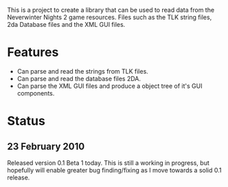 This is a project to create a library that can be used to read data from the Neverwinter Nights 2 game resources. Files such as the TLK string files, 2da Database files and the XML GUI files.

# Features #
  * Can parse and read the strings from TLK files.
  * Can parse and read the database files 2DA.
  * Can parse the XML GUI files and produce a object tree of it's GUI components.

# Status #
## 23 February 2010 ##
Released version 0.1 Beta 1 today. This is still a working in progress, but hopefully will enable greater bug finding/fixing as I move towards a solid 0.1 release.